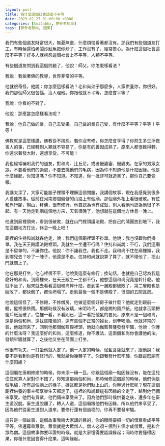 ```yaml
---
layout: post
title: 為什麼這個社會這麼不平等
date: 2023-02-27 01:00:00 +0800
categories: [Amitabha, 夢參老和尚]
tags: [夢參老和尚, 因果]
---
```


我們有些個道友財富很大，無憂無慮，什麼煩惱看著都沒有。那我們有些個道友打工，有時候還怕老闆炒魷魚把你炒了，工作沒有了，經常擔心。為什麼這個社會這麼不平等？好多人就抱怨這個社會上不平等，人類不平等。

有些個道友問到我這個問題了，他說：師父，你怎麼樣看法？

我說：我依著佛的教導，世界非常的平等。

他就很奇怪，他說：你怎麼這樣看法？老和尚弟子那麼多，人家供養你，你很好。我們那個師父很苦惱，沒人理他。你跟他就不平等，怎麼會平等？

我說：你看的不對了。

他說：那應當怎麼樣看法呢？

我說：他自己做的業，自己去受果。自己做的業自己受，有什麼不平等？平等！平等！

佛教就是這麼樣講，佛教從不抱怨。若你沒有修，你怎麼會享得？你前生多生淨做害人的事，已經轉到人類就不容易了，你是有的善因成熟了。原來人都很難得轉，你還求著發大財，還想享受，不可能！

我也經常囑咐我們的道友，對和尚、比丘尼，或者優婆塞、優婆夷，在家的男眾女眾，不要看他們的過患，不要去挑他們的毛病，因為你不知道他是什麼因緣。他是什麼緣起，你知道嗎？你不知道。不知道，你一批評可就造業了，那你自己要受報。

我講太深了，大家可能腦子裡頭不理解這個問題，我講個故事，現在我感覺到很多人愛聽故事。從前在河南鄉間偏僻的山路上有個廟，那個廟外相上看很破敗。有位和尚行腳，朝山，拜佛，很有修行，他自認為也有成就，別人看他也認為他很了不起。有一天他走到廟這個地方來，天氣很晚了，他想就在這個地方休息一晚上。

他進到廟裡頭來，看到很破敗，就在山門裡頭護法殿，把自己的蒲團放到地下，我在這個地方打坐，休息一晚上吧！

廟裡的住持和尚就轟他走，說：我們這個廟裡頭不掛單。他說：我也沒跟你們掛單。我在天王殿護法殿裡頭，我就坐一坐還不行嗎？住持和尚說：不行，我們這廟是不留單的，不讓你住。他說：你不讓我住，我也不走。我和尚不住在廟裡頭，我到哪兒去？吵了一陣子，他還是不走。住持和尚就說算了算了，就不理他了，把山門就關上了。

他在那兒打坐，他心裡很不平，他說我這麼有修行；換句話，也就是自己認為我這麼好的和尚，到廟裡來，在天王殿坐一坐都不行，他想這個和尚究竟是幹什麼。他就不坐了，起來就去看看這個和尚幹什麼。走到第一層殿都破敗了，第二層殿也是破敗了，都快倒了，都快坍塌了。走到最後一個不是佛殿了，很闊的五間瓦房。

他說這個怪了，不修殿，不修僧房，他做這麼個好房子做什麼？他就走到跟前一聽，屋裡很熱鬧。那個時候沒有玻璃，宋明時代，都是糊的窗戶紙。他就拿舌頭把窗戶紙洇破了，往裡一看，不看則已，這一看把他氣的要死，原來不是一個和尚，還是兩個和尚，還找些陪酒的，還有些個不正當的婦女，划拳喝酒。他就非常的氣，他就回來了，回到他那個伽藍殿裡頭，他就向伽藍菩薩發發牢騷，他說：你護的什麼法呀？我這麼好的和尚，這麼修道，你不護法，這兩個和尚你會護他的法。發頓牢騷就算了，之後他又坐在蒲團上打坐。

他很有功夫，一打坐他就入定了。他一入定的時候，伽藍菩薩就來了，跟他說：我要不是看到你是有修行的，我就給你幾鞭子了。你跟我發什麼牢騷，你跟這麼廟有什麼因緣？

這個廟在唐朝修建的時候，你未添一磚一瓦，你跟這個廟一點因緣沒有，能在這兒住住就算人家對你不錯了。你知道那兩個和尚，那時候修這個廟的時候，他們倆是個毛驢，所有這個廟上的椽子、磚瓦都是牠們馱上山的。你幹過什麼呢？現在這個廟裡供養的事主都享樂生天都走了，這裡的和尚跟這有因緣的全走了，輪到他們倆來享受。他們有貢獻，他們倆來享受來了。因為他們那時候供養之後，還多年在畜生道沒脫。畜生道脫離了，轉入人道，這個廟跟他們有因緣，所以他們來享受了。因為他們從畜生道到人道來，要修行還有個過程的，你再不要發牢騷。

這只是一個故事，這個故事我給大家講的目的，你的眼睛要把一切的僧眾看成平等平等。佛還尊重眾僧，眾僧就是大眾僧人。僧人必須三個到五個才成僧眾，是和合眾為僧。這個故事你要印證的時候，就是大家懂得要認識緣起；同時你要懂得因果，你種什麼因會得什麼果，這叫緣起。